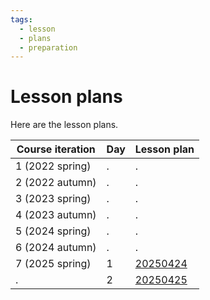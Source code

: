 ```yaml
---
tags:
  - lesson
  - plans
  - preparation
---
```


# Lesson plans

Here are the lesson plans.

Course iteration|Day|Lesson plan
----------------|---|-------
1  (2022 spring)|.  |.
2  (2022 autumn)|.  |.
3  (2023 spring)|.  |.
4  (2023 autumn)|.  |.
5  (2024 spring)|.  |.
6  (2024 autumn)|.  |.
7  (2025 spring)|1  |[20250424](20250424/README.md)
.               |2  |[20250425](20250425/README.md)


